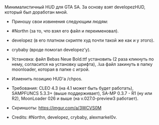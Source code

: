 Минималистичный HUD для GTA SA. За основу взят developezHUD, который был доработан мной. 
- Приношу свои извинения следующим людям: 
- #Northn (за то, что взял его файл и переименовал).
- developez (в его платном скрипте худ почти такой же как и у этого).
- crybaby (вроде помогал developez'у).

- Установка: файл Bebas Neue Bold.ttf установить (2 раза кликнуть по нему, согласится на установку шрифта), .lua файл закинуть в папку moonloader, которая в папке с игрой.

- Изменить позицию HUD'а /chpos.

- Требования: CLEO 4.3 (на 4.1 может быть будет работать), SAMPFUNCS 5.3.3+ (выше поддерживает), SA-MP 0.3.7 - R1 (ну или R2), MoonLoader 026 и выше (на v.027.0-preview3 работает).

- Скриншоты: https://imgur.com/a/3WCVS0M

- Credits: #Northn, developez, crybaby, alexmarkel0v.

